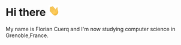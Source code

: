 # Hi there <img src="./wave.gif" width="30px">
My name is Florian Cuerq and I'm now studying computer science in Grenoble,France.


<!--
**floriancuerq/floriancuerq** is a ✨ _special_ ✨ repository because its `README.md` (this file) appears on your GitHub profile.

-->

